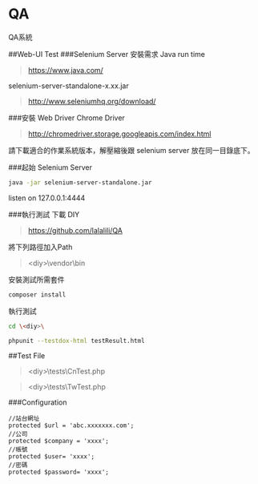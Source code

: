 # QA
QA系統

##Web-UI Test
###Selenium Server 安裝需求
Java run time

>https://www.java.com/

selenium-server-standalone-x.xx.jar

>http://www.seleniumhq.org/download/

###安裝 Web Driver
Chrome Driver

>http://chromedriver.storage.googleapis.com/index.html

請下載適合的作業系統版本，解壓縮後跟 selenium server 放在同一目錄底下。

###起始 Selenium Server

```sh
java -jar selenium-server-standalone.jar
```

listen on 127.0.0.1:4444

###執行測試
下載 DIY

>https://github.com/lalalili/QA

將下列路徑加入Path

>\<diy>\vendor\bin

安裝測試所需套件
```sh
composer install
```

執行測試
```sh
cd \<diy>\

phpunit --testdox-html testResult.html
```
##Test File
>\<diy>\tests\CnTest.php

>\<diy>\tests\TwTest.php

###Configuration

    //站台網址
    protected $url = 'abc.xxxxxxx.com';
    //公司
    protected $company = 'xxxx';
    //帳號
    protected $user= 'xxxx';
    //密碼
    protected $password= 'xxxx';


